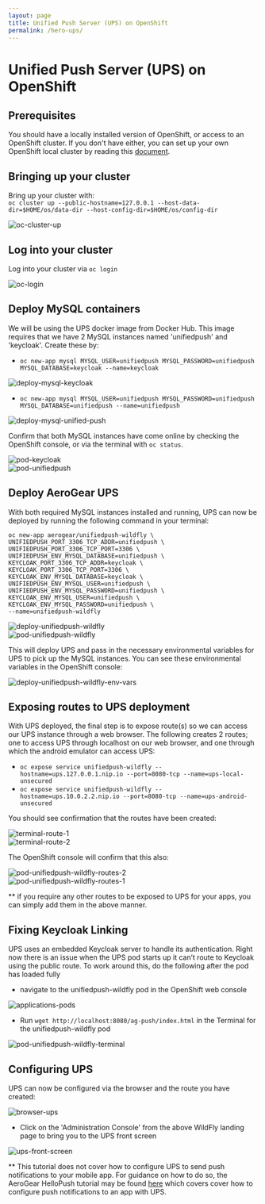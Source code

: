 ```yaml
---
layout: page
title: Unified Push Server (UPS) on OpenShift
permalink: /hero-ups/
---
```


# Unified Push Server (UPS) on OpenShift  

## Prerequisites ## 

You should have a locally installed version of OpenShift, or access to an OpenShift cluster. If you don't have either, you can set up your own OpenShift local cluster by reading this [document](<insert-openshift-hero-link>).

## Bringing up your cluster ## 

Bring up your cluster with:  
`oc cluster up --public-hostname=127.0.0.1 --host-data-dir=$HOME/os/data-dir --host-config-dir=$HOME/os/config-dir`  

![oc-cluster-up][oc-cluster-up]  

## Log into your cluster ##

Log into your cluster via `oc login`

![oc-login][oc-login]  

## Deploy MySQL containers ##

We will be using the UPS docker image from Docker Hub. This image requires that we have 2 MySQL instances named 'unifiedpush'  and 'keycloak'. Create these by:  

* `oc new-app mysql MYSQL_USER=unifiedpush MYSQL_PASSWORD=unifiedpush MYSQL_DATABASE=keycloak --name=keycloak`  

![deploy-mysql-keycloak][deploy-mysql-keycloak]  

* `oc new-app mysql MYSQL_USER=unifiedpush MYSQL_PASSWORD=unifiedpush MYSQL_DATABASE=unifiedpush --name=unifiedpush`  

![deploy-mysql-unified-push][deploy-mysql-unified-push]  

Confirm that both MySQL instances have come online by checking the OpenShift console, or via the terminal with `oc status`.  

![pod-keycloak][pod-keycloak]  
![pod-unifiedpush][pod-unifiedpush]  

## Deploy AeroGear UPS ##

With both required MySQL instances installed and running, UPS can now be deployed by running the following command in your terminal:

    oc new-app aerogear/unifiedpush-wildfly \ 
    UNIFIEDPUSH_PORT_3306_TCP_ADDR=unifiedpush \ 
    UNIFIEDPUSH_PORT_3306_TCP_PORT=3306 \ 
    UNIFIEDPUSH_ENV_MYSQL_DATABASE=unifiedpush \ 
    KEYCLOAK_PORT_3306_TCP_ADDR=keycloak \ 
    KEYCLOAK_PORT_3306_TCP_PORT=3306 \ 
    KEYCLOAK_ENV_MYSQL_DATABASE=keycloak \ 
    UNIFIEDPUSH_ENV_MYSQL_USER=unifiedpush \ 
    UNIFIEDPUSH_ENV_MYSQL_PASSWORD=unifiedpush \ 
    KEYCLOAK_ENV_MYSQL_USER=unifiedpush \ 
    KEYCLOAK_ENV_MYSQL_PASSWORD=unifiedpush \ 
    --name=unifiedpush-wildfly  

![deploy-unifiedpush-wildfly][deploy-unifiedpush-wildfly]  
![pod-unifiedpush-wildfly][pod-unifiedpush-wildfly]  

This will deploy UPS and pass in the necessary environmental variables for UPS to pick up the MySQL instances. You can see these environmental variables in the OpenShift console:  

![deploy-unifiedpush-wildfly-env-vars][deploy-unifiedpush-wildfly-env-vars]  

## Exposing routes to UPS deployment ##

With UPS deployed, the final step is to expose route(s) so we can access our UPS instance through a web browser. The following creates 2 routes; one to access UPS through localhost on our web browser, and one through which the android emulator can access UPS:

* `oc expose service unifiedpush-wildfly --hostname=ups.127.0.0.1.nip.io --port=8080-tcp --name=ups-local-unsecured`
* `oc expose service unifiedpush-wildfly --hostname=ups.10.0.2.2.nip.io --port=8080-tcp --name=ups-android-unsecured`

You should see confirmation that the routes have been created: 

![terminal-route-1][terminal-route-1]  
![terminal-route-2][terminal-route-2]  

The OpenShift console will confirm that this also:  

![pod-unifiedpush-wildfly-routes-2][pod-unifiedpush-wildfly-routes-2]  
![pod-unifiedpush-wildfly-routes-1][pod-unifiedpush-wildfly-routes-1]  

** if you require any other routes to be exposed to UPS for your apps, you can simply add them in the above manner. 

## Fixing Keycloak Linking
UPS uses an embedded Keycloak server to handle its authentication. Right now there is an issue when the UPS pod starts up it can’t route to Keycloak using the public route. To work around this, do the following after the pod has loaded fully

* navigate to the unifiedpush-wildfly pod in the OpenShift web console

![applications-pods][applications-pods]  

* Run `wget http://localhost:8080/ag-push/index.html` in the Terminal for the unifiedpush-wildfly pod

![pod-unifiedpush-wildfly-terminal][pod-unifiedpush-wildfly-terminal]  


## Configuring UPS ##

UPS can now be configured via the browser and the route you have created:  

![browser-ups][browser-ups]  

* Click on the 'Administration Console' from the above WildFly landing page to bring you to the UPS front screen

![ups-front-screen][ups-front-screen]  

** This tutorial does not cover how to configure UPS to send push notifications to your mobile app. For guidance on how to do so, the AeroGear HelloPush tutorial may be found [here](https://github.com/aerogear/aerogear-android-cookbook/tree/master/HelloPush) which covers cover how to configure push notifications to an app with UPS.


[oc-cluster-up]: /assets/images/hero-ups/oc-cluster-up.png  
[oc-login]: /assets/images/hero-ups/oc-login.png  
[deploy-mysql-keycloak]: /assets/images/hero-ups/deploy-mysql-keycloak.png  
[deploy-mysql-unified-push]: /assets/images/hero-ups/deploy-mysql-unified-push.png  
[deploy-unifiedpush-wildfly]: /assets/images/hero-ups/deploy-unifiedpush-wildfly.png  
[deploy-unifiedpush-wildfly-env-vars]: /assets/images/hero-ups/deploy-unifiedpush-wildfly-env-vars.png  
[pod-keycloak]: /assets/images/hero-ups/pod-keycloak.png  
[pod-unifiedpush]: /assets/images/hero-ups/pod-unifiedpush.png  
[pod-unifiedpush-wildfly]: /assets/images/hero-ups/pod-unifiedpush-wildfly.png  
[terminal-route-1]: /assets/images/hero-ups/terminal-route-1.png  
[terminal-route-2]: /assets/images/hero-ups/terminal-route-2.png 
[pod-unifiedpush-wildfly-routes-1]: /assets/images/hero-ups/pod-unifiedpush-wildfly-routes-1.png  
[pod-unifiedpush-wildfly-routes-2]: /assets/images/hero-ups/pod-unifiedpush-wildfly-routes-2.png  
[applications-pods]: /assets/images/hero-ups/applications-pods.png  
[pod-unifiedpush-wildfly-terminal]: /assets/images/hero-ups/pod-unifiedpush-wildfly-terminal.png
[ups-front-screen]: /assets/images/hero-ups/ups-front-screen.png 
[browser-ups]: /assets/images/hero-ups/browser-ups.png  